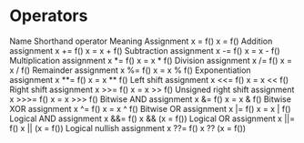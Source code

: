 # Operators


Name 	                        Shorthand operator 	        Meaning
Assignment                    	  x = f() 	              x = f()
Addition assignment 	            x += f() 	              x = x + f()
Subtraction assignment 	          x -= f() 	              x = x - f()
Multiplication assignment 	      x *= f() 	              x = x * f()
Division assignment 	            x /= f()               	x = x / f()
Remainder assignment 	            x %= f()              	x = x % f()
Exponentiation assignment 	      x **= f() 	            x = x ** f()
Left shift assignment 	          x <<= f() 	            x = x << f()
Right shift assignment          	x >>= f() 	            x = x >> f()
Unsigned right shift assignment 	x >>>= f() 	            x = x >>> f()
Bitwise AND assignment 	          x &= f() 	              x = x & f()
Bitwise XOR assignment          	x ^= f() 	              x = x ^ f()
Bitwise OR assignment 	          x |= f() 	              x = x | f()
Logical AND assignment 	          x &&= f() 	            x && (x = f())
Logical OR assignment 	          x ||= f() 	            x || (x = f())
Logical nullish assignment 	      x ??= f() 	            x ?? (x = f())

